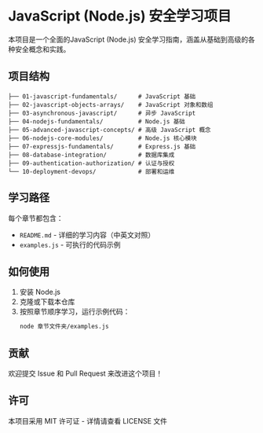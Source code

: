 # JavaScript (Node.js) 安全学习项目

本项目是一个全面的JavaScript (Node.js) 安全学习指南，涵盖从基础到高级的各种安全概念和实践。

## 项目结构

```
├── 01-javascript-fundamentals/      # JavaScript 基础
├── 02-javascript-objects-arrays/    # JavaScript 对象和数组
├── 03-asynchronous-javascript/      # 异步 JavaScript
├── 04-nodejs-fundamentals/          # Node.js 基础
├── 05-advanced-javascript-concepts/ # 高级 JavaScript 概念
├── 06-nodejs-core-modules/          # Node.js 核心模块
├── 07-expressjs-fundamentals/       # Express.js 基础
├── 08-database-integration/         # 数据库集成
├── 09-authentication-authorization/ # 认证与授权
└── 10-deployment-devops/            # 部署和运维
```

## 学习路径

每个章节都包含：
- `README.md` - 详细的学习内容（中英文对照）
- `examples.js` - 可执行的代码示例

## 如何使用

1. 安装 Node.js
2. 克隆或下载本仓库
3. 按照章节顺序学习，运行示例代码：
   ```bash
   node 章节文件夹/examples.js
   ```

## 贡献

欢迎提交 Issue 和 Pull Request 来改进这个项目！

## 许可

本项目采用 MIT 许可证 - 详情请查看 LICENSE 文件
